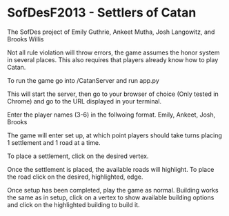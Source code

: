 SofDesF2013 - Settlers of Catan
===========

The SofDes project of Emily Guthrie, Ankeet Mutha, Josh Langowitz, and Brooks Willis

Not all rule violation will throw errors, the game assumes the honor system in several places. This also requires that players already know how to play Catan.

To run the game go into /CatanServer and run app.py

This will start the server, then go to your browser of choice (Only tested in Chrome) and go to the URL displayed in your terminal. 

Enter the player names (3-6) in the follwoing format.
Emily, Ankeet, Josh, Brooks

The game will enter set up, at which point players should take turns placing 1 settlement and 1 road at a time. 

To place a settlement,  click on the desired vertex.

Once the settlement is placed, the available roads will highlight. To place the road click on the desired, highlighted, edge. 

Once setup has been completed, play the game as normal. Building works the same as in setup, click on a vertex to show available building options and click on the highlighted building to build it. 
